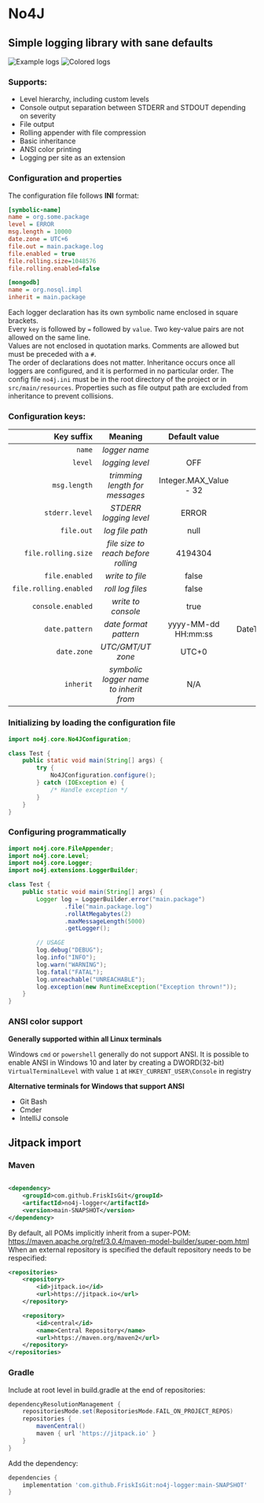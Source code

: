 # No4J

## Simple logging library with sane defaults

![Example logs](https://github.com/user-attachments/assets/404fba52-c025-461b-aefc-098c1c2709d5)
![Colored logs](https://github.com/user-attachments/assets/2e118b8c-e451-4053-93a9-83a654beda45)

### Supports:

- Level hierarchy, including custom levels
- Console output separation between STDERR and STDOUT depending on severity
- File output
- Rolling appender with file compression
- Basic inheritance
- ANSI color printing
- Logging per site as an extension

### Configuration and properties
The configuration file follows **INI** format:
```ini
[symbolic-name]
name = org.some.package
level = ERROR
msg.length = 10000
date.zone = UTC+6
file.out = main.package.log
file.enabled = true
file.rolling.size=1048576
file.rolling.enabled=false

[mongodb]
name = org.nosql.impl
inherit = main.package
```

Each logger declaration has its own symbolic name enclosed in square brackets.<br>
Every `key` is followed by `=` followed by `value`. Two key-value pairs are not allowed on the same line. <br>
Values are not enclosed in quotation marks. Comments are allowed but must be preceded with a `#`. <br>
The order of declarations does not matter. Inheritance occurs once all loggers are configured, and it is performed in no particular order.
The config file `no4j.ini` must be in the root directory of the project or in `src/main/resources`.
Properties such as file output path are excluded from inheritance to prevent collisions.

### Configuration keys:

|              Key suffix |                Meaning                 |     Default value      |       Type        |
|------------------------:|:--------------------------------------:|:----------------------:|:-----------------:|
|                  `name` |             _logger name_              |                        |      String       |
|                 `level` |            _logging level_             |          OFF           |       Level       |
|            `msg.length` |     _trimming length for messages_     | Integer.MAX_Value - 32 |        int        |
|          `stderr.level` |         _STDERR logging level_         |         ERROR          |       Level       |
|              `file.out` |            _log file path_             |          null          |       Path        |
|     `file.rolling.size` |  _file size to reach before rolling_   |        4194304         |       Long        |
|          `file.enabled` |            _write to file_             |         false          |      boolean      |
|  `file.rolling.enabled` |            _roll log files_            |         false          |      boolean      |
|       `console.enabled` |           _write to console_           |          true          |      boolean      |
|          `date.pattern` |         _date format pattern_          |  yyyy-MM-dd HH:mm:ss   | DateTimeFormatter |
|             `date.zone` |           _UTC/GMT/UT zone_            |         UTC+0          |      ZoneId       |
|               `inherit` | _symbolic logger name to inherit from_ |          N/A           |        N/A        |


### Initializing by loading the configuration file

```java
import no4j.core.No4JConfiguration;

class Test {
    public static void main(String[] args) {
        try {
            No4JConfiguration.configure();
        } catch (IOException e) {
            /* Handle exception */
        }
    }
}
```

### Configuring programmatically

```java
import no4j.core.FileAppender;
import no4j.core.Level;
import no4j.core.Logger;
import no4j.extensions.LoggerBuilder;

class Test {
    public static void main(String[] args) {
        Logger log = LoggerBuilder.error("main.package")
                .file("main.package.log")
                .rollAtMegabytes(2)
                .maxMessageLength(5000)
                .getLogger();

        // USAGE
        log.debug("DEBUG");
        log.info("INFO");
        log.warn("WARNING");
        log.fatal("FATAL");
        log.unreachable("UNREACHABLE");
        log.exception(new RuntimeException("Exception thrown!"));
    }
}
```

### ANSI color support

**Generally supported within all Linux terminals**

Windows `cmd` or `powershell` generally do not support ANSI.
It is possible to enable ANSI in Windows 10 and later by creating a DWORD(32-bit) `VirtualTerminalLevel` with value `1`
at `HKEY_CURRENT_USER\Console` in registry
<br>

**Alternative terminals for Windows that support ANSI**
<ul>
  <li>Git Bash</li>
  <li>Cmder</li>
  <li>IntelliJ console</li>
</ul>

## Jitpack import

### Maven

```xml

<dependency>
    <groupId>com.github.FriskIsGit</groupId>
    <artifactId>no4j-logger</artifactId>
    <version>main-SNAPSHOT</version>
</dependency>
```

By default, all POMs implicitly inherit from a super-POM:
https://maven.apache.org/ref/3.0.4/maven-model-builder/super-pom.html
When an external repository is specified the default repository needs to be respecified:
```xml
<repositories>
    <repository>
        <id>jitpack.io</id>
        <url>https://jitpack.io</url>
    </repository>

    <repository>
        <id>central</id>
        <name>Central Repository</name>
        <url>https://maven.org/maven2</url>
    </repository>
</repositories>
```

### Gradle

Include at root level in build.gradle at the end of repositories:

```groovy
dependencyResolutionManagement {
    repositoriesMode.set(RepositoriesMode.FAIL_ON_PROJECT_REPOS)
    repositories {
        mavenCentral()
        maven { url 'https://jitpack.io' }
    }
}
```

Add the dependency:

```groovy
dependencies {
    implementation 'com.github.FriskIsGit:no4j-logger:main-SNAPSHOT'
}
```





